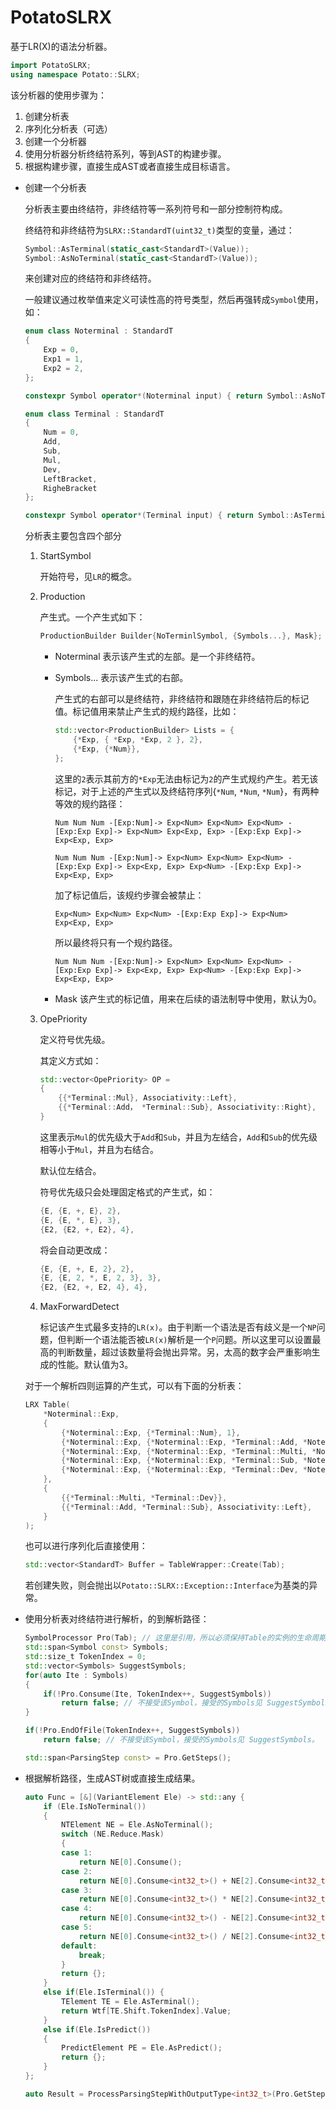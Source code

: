 # PotatoSLRX

基于LR(X)的语法分析器。

```cpp
import PotatoSLRX;
using namespace Potato::SLRX;
```

该分析器的使用步骤为：

1. 创建分析表
2. 序列化分析表（可选）
3. 创建一个分析器
4. 使用分析器分析终结符系列，等到AST的构建步骤。
5. 根据构建步骤，直接生成AST或者直接生成目标语言。

* 创建一个分析表

	分析表主要由终结符，非终结符等一系列符号和一部分控制符构成。

	终结符和非终结符为`SLRX::StandardT(uint32_t)`类型的变量，通过：

	```cpp
	Symbol::AsTerminal(static_cast<StandardT>(Value));
	Symbol::AsNoTerminal(static_cast<StandardT>(Value));
	```

	来创建对应的终结符和非终结符。

	一般建议通过枚举值来定义可读性高的符号类型，然后再强转成`Symbol`使用，如：

	```cpp
	enum class Noterminal : StandardT
	{
		Exp = 0,
		Exp1 = 1,
		Exp2 = 2,
	};

	constexpr Symbol operator*(Noterminal input) { return Symbol::AsNoTerminal(static_cast<StandardT>(input)); }

	enum class Terminal : StandardT
	{
		Num = 0,
		Add,
		Sub,
		Mul,
		Dev,
		LeftBracket,
		RigheBracket
	};

	constexpr Symbol operator*(Terminal input) { return Symbol::AsTerminal(static_cast<StandardT>(input)); }
	```

	分析表主要包含四个部分
		
	1. StartSymbol 

		开始符号，见`LR`的概念。
			
	2. Production 

		产生式。一个产生式如下：

		```cpp
		ProductionBuilder Builder{NoTerminlSymbol, {Symbols...}, Mask};
		```

		* Noterminal 表示该产生式的左部。是一个非终结符。
		* Symbols... 表示该产生式的右部。

			产生式的右部可以是终结符，非终结符和跟随在非终结符后的标记值。标记值用来禁止产生式的规约路径，比如：

			```cpp
			std::vector<ProductionBuilder> Lists = {
				{*Exp, { *Exp, *Exp, 2 }, 2},
				{*Exp, {*Num}},
			};
			```

			这里的`2`表示其前方的`*Exp`无法由标记为`2`的产生式规约产生。若无该标记，对于上述的产生式以及终结符序列{`*Num`, `*Num`, `*Num`}，有两种等效的规约路径：
				
			```
			Num Num Num -[Exp:Num]-> Exp<Num> Exp<Num> Exp<Num> -[Exp:Exp Exp]-> Exp<Num> Exp<Exp, Exp> -[Exp:Exp Exp]-> Exp<Exp, Exp>

			Num Num Num -[Exp:Num]-> Exp<Num> Exp<Num> Exp<Num> -[Exp:Exp Exp]-> Exp<Exp, Exp> Exp<Num> -[Exp:Exp Exp]-> Exp<Exp, Exp>
			```

			加了标记值后，该规约步骤会被禁止：

			```
			Exp<Num> Exp<Num> Exp<Num> -[Exp:Exp Exp]-> Exp<Num> Exp<Exp, Exp>
			```

			所以最终将只有一个规约路径。

			```
			Num Num Num -[Exp:Num]-> Exp<Num> Exp<Num> Exp<Num> -[Exp:Exp Exp]-> Exp<Exp, Exp> Exp<Num> -[Exp:Exp Exp]-> Exp<Exp, Exp>
			```

		* Mask 该产生式的标记值，用来在后续的语法制导中使用，默认为0。

	3. OpePriority

		定义符号优先级。

		其定义方式如：

		```cpp
		std::vector<OpePriority> OP = 
		{
			{{*Terminal::Mul}, Associativity::Left}, 
			{{*Terminal::Add， *Terminal::Sub}, Associativity::Right},
		}
		```

		这里表示`Mul`的优先级大于`Add`和`Sub`，并且为左结合，`Add`和`Sub`的优先级相等小于`Mul`，并且为右结合。

		默认位左结合。

		符号优先级只会处理固定格式的产生式，如：

		```cpp
		{E, {E, +, E}, 2},
		{E, {E, *, E}, 3},
		{E2, {E2, +, E2}, 4},
		```
		
		将会自动更改成：

		```cpp
		{E, {E, +, E, 2}, 2},
		{E, {E, 2, *, E, 2, 3}, 3},
		{E2, {E2, +, E2, 4}, 4},
		```

	4. MaxForwardDetect

		标记该产生式最多支持的`LR(x)`。由于判断一个语法是否有歧义是一个`NP`问题，但判断一个语法能否被`LR(x)`解析是一个`P`问题。所以这里可以设置最高的判断数量，超过该数量将会抛出异常。另，太高的数字会严重影响生成的性能。默认值为3。

	对于一个解析四则运算的产生式，可以有下面的分析表：

	```cpp
	LRX Table(
		*Noterminal::Exp,
		{
			{*Noterminal::Exp, {*Terminal::Num}, 1},
			{*Noterminal::Exp, {*Noterminal::Exp, *Terminal::Add, *Noterminal::Exp}, 2},
			{*Noterminal::Exp, {*Noterminal::Exp, *Terminal::Multi, *Noterminal::Exp}, 3, true},
			{*Noterminal::Exp, {*Noterminal::Exp, *Terminal::Sub, *Noterminal::Exp}, 4},
			{*Noterminal::Exp, {*Noterminal::Exp, *Terminal::Dev, *Noterminal::Exp}, 5},
		},
		{
			{{*Terminal::Multi, *Terminal::Dev}},
			{{*Terminal::Add, *Terminal::Sub}, Associativity::Left},
		}
	);
	```

	也可以进行序列化后直接使用：

	```cpp
	std::vector<StandardT> Buffer = TableWrapper::Create(Tab);
	```

	若创建失败，则会抛出以`Potato::SLRX::Exception::Interface`为基类的异常。

* 使用分析表对终结符进行解析，的到解析路径：

	```cpp
	SymbolProcessor Pro(Tab); // 这里是引用，所以必须保持Table的实例的生命周期
	std::span<Symbol const> Symbols;
	std::size_t TokenIndex = 0;
	std::vector<Symbols> SuggestSymbols;
	for(auto Ite : Symbols)
	{
		if(!Pro.Consume(Ite, TokenIndex++, SuggestSymbols))
			return false; // 不接受该Symbol，接受的Symbols见 SuggestSymbols。
	}

	if(!Pro.EndOfFile(TokenIndex++, SuggestSymbols))
		return false; // 不接受该Symbol，接受的Symbols见 SuggestSymbols。
	
	std::span<ParsingStep const> = Pro.GetSteps();
	```

* 根据解析路径，生成AST树或直接生成结果。

	```cpp
	auto Func = [&](VariantElement Ele) -> std::any {
		if (Ele.IsNoTerminal())
		{
			NTElement NE = Ele.AsNoTerminal();
			switch (NE.Reduce.Mask)
			{
			case 1:
				return NE[0].Consume();
			case 2:
				return NE[0].Consume<int32_t>() + NE[2].Consume<int32_t>();
			case 3:
				return NE[0].Consume<int32_t>() * NE[2].Consume<int32_t>();
			case 4:
				return NE[0].Consume<int32_t>() - NE[2].Consume<int32_t>();
			case 5:
				return NE[0].Consume<int32_t>() / NE[2].Consume<int32_t>();
			default:
				break;
			}
			return {};
		}
		else if(Ele.IsTerminal()) {
			TElement TE = Ele.AsTerminal();
			return Wtf[TE.Shift.TokenIndex].Value;
		}
		else if(Ele.IsPredict())
		{
			PredictElement PE = Ele.AsPredict();
			return {};
		}
	};

	auto Result = ProcessParsingStepWithOutputType<int32_t>(Pro.GetSteps(), Func);
	```